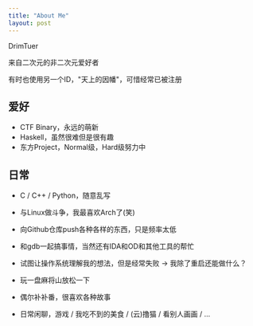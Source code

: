 ```yaml
---
title: "About Me"
layout: post
---
```


DrimTuer

来自二次元的非二次元爱好者

有时也使用另一个ID，"天上的因幡"，可惜经常已被注册

## 爱好

* CTF Binary，永远的萌新
* Haskell，虽然很难但是很有趣
* 东方Project，Normal级，Hard级努力中

## 日常

* C / C++ / Python，随意乱写
* 与Linux做斗争，我最喜欢Arch了(笑)
* 向Github仓库push各种各样的东西，只是频率太低
* 和gdb一起搞事情，当然还有IDA和OD和其他工具的帮忙
* 试图让操作系统理解我的想法，但是经常失败 -> 我除了重启还能做什么？

* 玩一盘麻将山放松一下
* 偶尔补补番，很喜欢各种故事
* 日常闲聊，游戏 / 我吃不到的美食 / (云)撸猫 / 看别人画画 / ...
